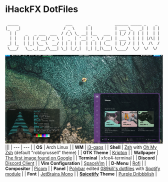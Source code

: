 # iHackFX DotFiles

```
 _____                     ___       _           ______ _____ _    _ 
|_   _|                   / _ \     | |          | ___ \_   _| |  | |
  | |    _   _ ___  ___  / /_\ \_ __| |__   ___  | |_/ / | | | |  | |
  | |   | | | / __|/ _ \ |  _  | '__| '_ \ / __| | ___ \ | | | |/\| |
 _| |_  | |_| \__ \  __/ | | | | |  | | | | (__  | |_/ / | | \  /\  /
 \___/   \__,_|___/\___| \_| |_/_|  |_| |_|\___| \____/  \_/  \/  \/ 
```                                                                  

![Screenshot](screenshot.png?raw=true)
|||
| --- | --- |
| **OS** | Arch Linux |
| **WM** | [i3-gaps](https://github.com/Airblader/i3) |
| **Shell** | [Zsh](https://www.zsh.org/) with [Oh My Zsh](https://github.com/ohmyzsh/ohmyzsh) (default "robbyrussell" theme) |
| **GTK Theme** | [Kripton](https://github.com/EliverLara/Kripton) |
| **Wallpaper** | [The first image found on Google](wallpapers/wallpaper.jpeg) |
| **Terminal** | xfce4-terminal |
| **Discord** | [Discord Client](https://github.com/Lightcord/Lightcord) |
| **Vim Configuration** | [SpaceVim](https://github.com/SpaceVim/SpaceVim) |
| **D-Menu** | [Rofi](https://github.com/davatorium/rofi) |
| **Compositor** | [Picom](https://github.com/yshui/picom) |
| **Panel** | [Polybar](https://github.com/polybar/polybar) edited [089kili's dotfiles](https://github.com/089kili/dotfiles) with [Spotify module](https://github.com/Jvanrhijn/polybar-spotify) |
| **Font** | [JetBrains Mono](https://www.jetbrains.com/lp/mono/) |
| **[Spicetify](https://github.com/khanhas/spicetify-cli) Theme** | [Purple Dribbblish](https://github.com/morpheusthewhite/spicetify-themes/tree/master/Dribbblish) |
